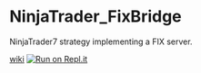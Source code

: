 NinjaTrader_FixBridge
=====================

NinjaTrader7 strategy implementing a FIX server.

[wiki](https://github.com/FabienCarmagnac/NinjaTrader_FixBridge/wiki)
[![Run on Repl.it](https://repl.it/badge/github/FabienCarmagnac/NinjaTrader_FixBridge)](https://repl.it/github/FabienCarmagnac/NinjaTrader_FixBridge)
